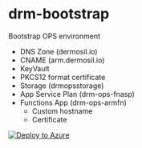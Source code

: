 # drm-bootstrap
Bootstrap OPS environment

- DNS Zone (dermosil.io)
- CNAME (arm.dermosil.io)
- KeyVault
- PKCS12 format certificate
- Storage (drmopsstorage)
- App Service Plan (drm-ops-fnasp)
- Functions App (drm-ops-armfn)
  - Custom hostname
  - Certificate

[![Deploy to Azure](http://azuredeploy.net/deploybutton.png)](https://portal.azure.com/#create/Microsoft.Template/uri/https%3A%2F%2Fraw.githubusercontent.com%2Fmios-fi%2Fdrm-bootstrap%2Fmaster%2Fazuredeploy.json)